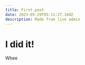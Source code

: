 ```yaml
---
title: First post
date: 2023-05-29T05:11:27.160Z
description: Made from live admin
---
```

# I did it! 

Whee 